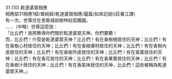 31.(10).乾達婆眾相應  
相應部31相應1經/單純經(乾達婆眾相應/蘊篇/如來記說)(莊春江譯)  
有一次，世尊住在舍衛城祇樹林給孤獨園。  
……（中略）世尊這麼說：  
「比丘們！我將教導你們關於乾達婆眾天神，你們要聽！  
而，比丘們！什麼是乾達婆眾天神？比丘們！有在香樹根居住的天神；比丘們！有在香樹心材居住的天神；比丘們！有在香樹膚材居住的天神；比丘們！有在香樹內皮居住的天神；比丘們！有在香樹外皮居住的天神；比丘們！有在香葉居住的天神；比丘們！有在香花居住的天神；比丘們！有在香果實居住的天神；比丘們！有在香樹汁居住的天神；比丘們！有在香氣味居住的天神，比丘們！這些被稱為乾達婆眾天神。」  
  
  
